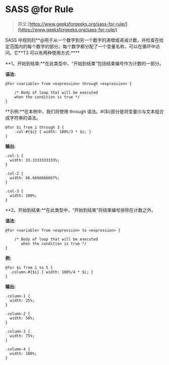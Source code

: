 # SASS @for Rule

> 原文:[https://www.geeksforgeeks.org/sass-for-rule/](https://www.geeksforgeeks.org/sass-for-rule/)

SASS 中规则的**@用于从一个数字到另一个数字的递增或递减计数，并检查在给定范围内的每个数字的部分。每个数字都分配了一个变量名称，可以在循环中访问。它**T3 可以有两种使用方式:****

**1。开始到结束:**在此类型中，“开始到结束”包括结束编号作为计数的一部分。

**语法:**

```
@for <variable> from <expression> through <expression> {

    /* Body of loop that will be executed 
    when the condition is true */
}
```

**示例:**在本例中，我们将使用 through 语法。#{$i}部分是将变量(I)与文本组合成字符串的语法。

```
@for $i from 1 through 3 {
    .col-#{$i} { width: 100%/3 * $i; }
}
```

**输出:**

```
.col-1 {
  width: 33.3333333333%;
}

.col-2 {
  width: 66.6666666667%;
}

.col-3 {
  width: 100%;
}
```

**2。开始到结束:**在此类型中，“开始到结束”将结束编号排除在计数之外。

**语法:**

```
@for <variable> from <expression> to <expression> {

    /* Body of loop that will be executed 
       when the condition is true */
}
```

**例:**

```
@for $i from 1 to 5 {
  .column-#{$i} { width: 100%/4 * $i; }
}
```

**输出:**

```
.column-1 {
  width: 25%;
}

.column-2 {
  width: 50%;
}

.column-3 {
  width: 75%;
}

.column-4 {
  width: 100%;
}
```
